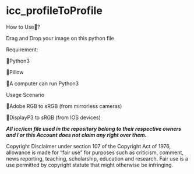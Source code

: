 # icc_profileToProfile
How to Use🤔?

Drag and Drop your image on this python file

Requirement:

🔸Python3

🔸Pillow

🔸A computer can run Python3


Usage Scenario

🔹Adobe RGB to sRGB (from mirrorless cameras)

🔹DisplayP3 to sRGB (from IOS devices)

***All icc/icm file used in the repository belong to their respective owners and I or this Account does not claim any right over them.***

Copyright Disclaimer under section 107 of the Copyright Act of 1976, allowance is made for “fair use” for purposes such as criticism, comment, news reporting, teaching, scholarship, education and research. Fair use is a use permitted by copyright statute that might otherwise be infringing.

